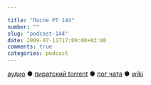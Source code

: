 ```yaml
---

title: "После РТ 144"
number: ""
slug: "podcast-144"
date: 2009-07-11T17:09:00+03:00
comments: true
categories: podcast
---
```

[аудио](http://cdn.radio-t.com/rt144post.mp3) ● [пиратский torrent](http://pirates.radio-t.com/torrents/rt144post.mp3.torrent) ● [лог чата](http://chat.radio-t.com/logs/radio-t-144.html) ● [wiki](http://wiki.radio-t.com/%D0%9F%D0%BE%D1%81%D0%BB%D0%B5_%D0%A0%D0%A2_144)<audio src="http://cdn.radio-t.com/rt144post.mp3" preload="none">
